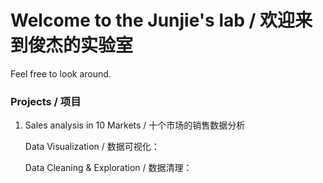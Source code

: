 # Welcome to the Junjie's lab / 欢迎来到俊杰的实验室
Feel free to look around.

### Projects / 项目
1. Sales analysis in 10 Markets / 十个市场的销售数据分析 
   
   Data Visualization / 数据可视化：
   
   Data Cleaning & Exploration / 数据清理：
